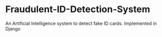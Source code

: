 # Fraudulent-ID-Detection-System
An Artificial Intelligence system to detect fake ID cards. Implemented in Django
